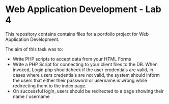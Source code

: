 # Web Application Development - Lab 4

This repository contains contains files for a portfolio project for Web Application Development.

The aim of this task was to: 
- Write PHP scripts to accept data from your HTML Forms
- Write a PHP Script for connecting to your client files to the DB. When invoked, Login.php shouldcheck if the user credentials are valid, in cases where users credentials are not valid, the system should inform the users that either their password or username is wrong while redirecting them to the index page.
- On successful login, users should be redirected to a page showing their name / username

